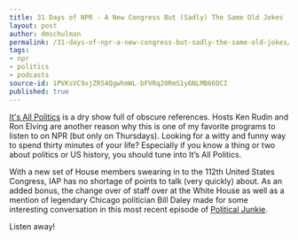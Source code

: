 ```yaml
---
title: 31 Days of NPR - A New Congress But (Sadly) The Same Old Jokes
layout: post
author: dmschulman
permalink: /31-days-of-npr-a-new-congress-but-sadly-the-same-old-jokes/
tags:
- npr
- politics
- podcasts
source-id: 1PVKsVC9xjZR54QgwhmWL-bFVRq20RmS1y6NLMB66DCI
published: true
---
```

[It's All Politics](https://www.npr.org/blogs/itsallpolitics/) is a dry show full of obscure references. Hosts Ken Rudin and Ron Elving are another reason why this is one of my favorite programs to listen to on NPR (but only on Thursdays). Looking for a witty and funny way to spend thirty minutes of your life? Especially if you know a thing or two about politics or US history, you should tune into It’s All Politics.

With a new set of House members swearing in to the 112th United States Congress, IAP has no shortage of points to talk (very quickly) about. As an added bonus, the change over of staff over at the White House as well as a mention of legendary Chicago politician Bill Daley made for some interesting conversation in this most recent episode of [Political Junkie](https://www.npr.org/blogs/itsallpolitics/2011/01/07/132739507/this-weeks-podcast-a-new-congress-but-sadly-the-same-old-jokes).

Listen away!


